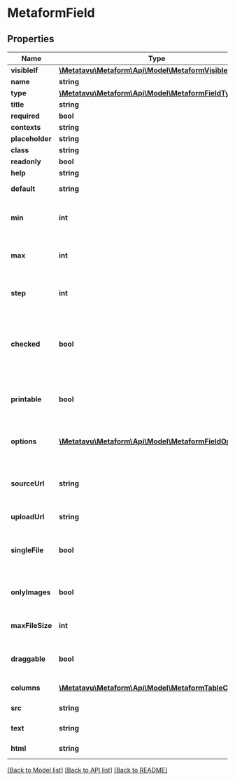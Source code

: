 # MetaformField

## Properties
Name | Type | Description | Notes
------------ | ------------- | ------------- | -------------
**visibleIf** | [**\Metatavu\Metaform\Api\Model\MetaformVisibleIf**](MetaformVisibleIf.md) |  | [optional] 
**name** | **string** | Field name | [optional] 
**type** | [**\Metatavu\Metaform\Api\Model\MetaformFieldType**](MetaformFieldType.md) |  | 
**title** | **string** |  | [optional] 
**required** | **bool** |  | [optional] 
**contexts** | **string** |  | [optional] 
**placeholder** | **string** |  | [optional] 
**class** | **string** |  | [optional] 
**readonly** | **bool** |  | [optional] 
**help** | **string** |  | [optional] 
**default** | **string** | a default value for a field | [optional] 
**min** | **int** | Minimum value for a field. Only for number fields | [optional] 
**max** | **int** | Maximum value for a field. Only for number fields | [optional] 
**step** | **int** | Value step for a field. Only for number fields | [optional] 
**checked** | **bool** | Whether checkbox should be checked by default. Only for checkbox fields | [optional] 
**printable** | **bool** | Defines whether field is printable or not. Only for table fields | [optional] 
**options** | [**\Metatavu\Metaform\Api\Model\MetaformFieldOption[]**](MetaformFieldOption.md) | Options for radio, checklist, select fields | [optional] 
**sourceUrl** | **string** | Source url for autocomplete and autocomplete-multiple fields | [optional] 
**uploadUrl** | **string** | Upload url for files field. | [optional] 
**singleFile** | **bool** | Defines whether file fields allow multiple files or just one | [optional] 
**onlyImages** | **bool** | Defines whether file fields allow only images | [optional] 
**maxFileSize** | **int** | Maximum upload size for image filds | [optional] 
**draggable** | **bool** | Defines whether table rows should be draggable. | [optional] 
**columns** | [**\Metatavu\Metaform\Api\Model\MetaformTableColumn[]**](MetaformTableColumn.md) | Columns for table fields | [optional] 
**src** | **string** | Url for logo field. | [optional] 
**text** | **string** | Text for small field. | [optional] 
**html** | **string** | Html code for html field. | [optional] 

[[Back to Model list]](../README.md#documentation-for-models) [[Back to API list]](../README.md#documentation-for-api-endpoints) [[Back to README]](../README.md)



